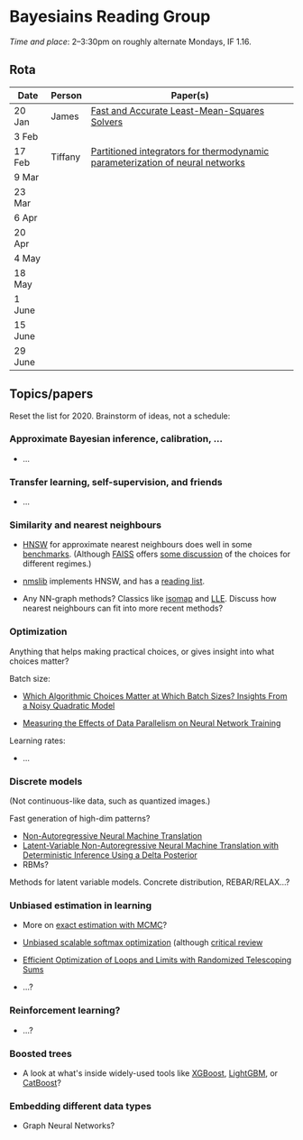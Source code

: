 # Bayesiains Reading Group

*Time and place*: 2–3:30pm on roughly alternate Mondays, IF 1.16.

## Rota

| Date  | Person | Paper(s) |
| --- | --- | --- |
| 20 Jan | James | [Fast and Accurate Least-Mean-Squares Solvers](https://papers.nips.cc/paper/9040-fast-and-accurate-least-mean-squares-solvers) |
| 3 Feb |  |  |
| 17 Feb | Tiffany | [Partitioned integrators for thermodynamic parameterization of neural networks](https://arxiv.org/abs/1908.11843) |
| 9 Mar |  |  |
| 23 Mar |  |  |
| 6 Apr |  |  |
| 20 Apr |  |  |
| 4 May |  |  |
| 18 May |  |  |
| 1 June |  |  |
| 15 June |  |  |
| 29 June |  |  |


## Topics/papers

Reset the list for 2020. Brainstorm of ideas, not a schedule:

### Approximate Bayesian inference, calibration, ...

- ...


### Transfer learning, self-supervision, and friends

- ...


### Similarity and nearest neighbours

- [HNSW](https://arxiv.org/abs/1603.09320) for approximate nearest neighbours does well in some [benchmarks](http://ann-benchmarks.com/). (Although [FAISS](https://github.com/facebookresearch/faiss/wiki) offers [some discussion](https://github.com/facebookresearch/faiss/wiki/Guidelines-to-choose-an-index) of the choices for different regimes.)

- [nmslib](https://github.com/nmslib/nmslib) implements HNSW, and has a [reading list](https://github.com/nmslib/nmslib#related-publications).

- Any NN-graph methods? Classics like [isomap](http://www.sciencemag.org/cgi/content/abstract/290/5500/2319) and [LLE](http://www.sciencemag.org/cgi/content/full/290/5500/2323). Discuss how nearest neighbours can fit into more recent methods?


### Optimization

Anything that helps making practical choices, or gives insight into what choices matter?

Batch size:

- [Which Algorithmic Choices Matter at Which Batch Sizes? Insights From a Noisy Quadratic Model](http://papers.nips.cc/paper/9030-which-algorithmic-choices-matter-at-which-batch-sizes-insights-from-a-noisy-quadratic-model)

- [Measuring the Effects of Data Parallelism on Neural Network Training](https://arxiv.org/abs/1811.03600)

Learning rates:

- ...


### Discrete models

(Not continuous-like data, such as quantized images.)

Fast generation of high-dim patterns?

- [Non-Autoregressive Neural Machine Translation](https://arxiv.org/abs/1711.02281)
- [Latent-Variable Non-Autoregressive Neural Machine Translation with Deterministic Inference Using a Delta Posterior](https://arxiv.org/abs/1908.07181)
- RBMs?

Methods for latent variable models. Concrete distribution, REBAR/RELAX...?


### Unbiased estimation in learning

- More on [exact estimation with MCMC](https://sites.google.com/site/pierrejacob/articles)?

- [Unbiased scalable softmax optimization](https://arxiv.org/abs/1803.08577) (although [critical review](https://openreview.net/forum?id=H1bhRHeA-)

- [Efficient Optimization of Loops and Limits with Randomized Telescoping Sums](https://arxiv.org/abs/1905.07006)

- ...?


### Reinforcement learning?

- ...?


### Boosted trees

- A look at what's inside widely-used tools like [XGBoost](http://dmlc.cs.washington.edu/xgboost.html), [LightGBM](https://github.com/microsoft/LightGBM), or [CatBoost](https://catboost.ai/)?


### Embedding different data types

- Graph Neural Networks?


